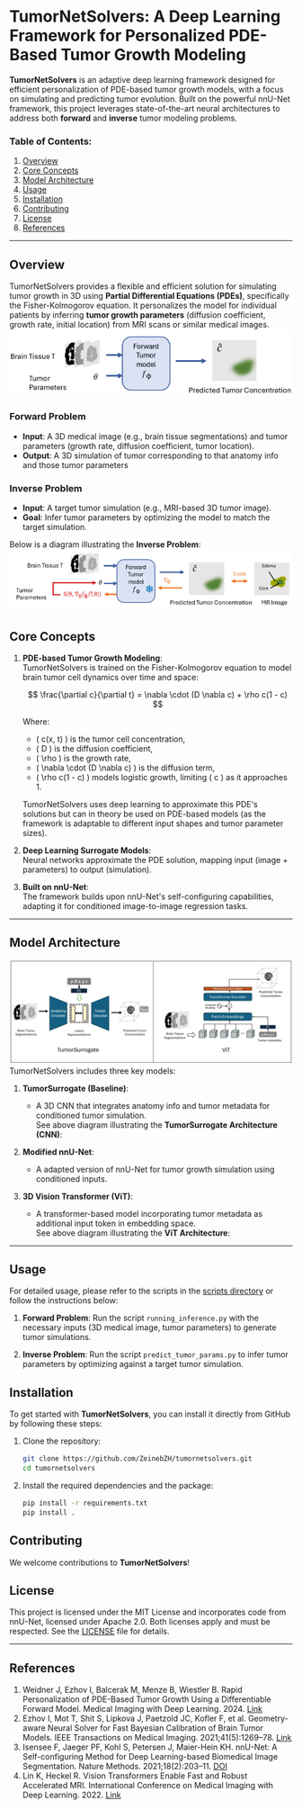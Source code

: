 
# TumorNetSolvers: A Deep Learning Framework for Personalized PDE-Based Tumor Growth Modeling

**TumorNetSolvers** is an adaptive deep learning framework designed for efficient personalization of PDE-based tumor growth models, with a focus on simulating and predicting tumor evolution. Built on the powerful nnU-Net framework, this project leverages state-of-the-art neural architectures to address both **forward** and **inverse** tumor modeling problems.

### Table of Contents:
1. [Overview](#overview)  
2. [Core Concepts](#core-concepts)  
3. [Model Architecture](#model-architecture)  
4. [Usage](#usage)  
5. [Installation](#installation)  
7. [Contributing](#contributing)  
8. [License](#license)  
9. [References](#references)  

---

## Overview

TumorNetSolvers provides a flexible and efficient solution for simulating tumor growth in 3D using **Partial Differential Equations (PDEs)**, specifically the Fisher-Kolmogorov equation. It personalizes the model for individual patients by inferring **tumor growth parameters** (diffusion coefficient, growth rate, initial location) from MRI scans or similar medical images.  
![Forward Problem](images/fwd.png)

### Forward Problem
- **Input**: A 3D medical image (e.g., brain tissue segmentations) and tumor parameters (growth rate, diffusion coefficient, tumor location).  
- **Output**: A 3D simulation of tumor corresponding to that anatomy info and those tumor parameters  

### Inverse Problem
- **Input**: A target tumor simulation (e.g., MRI-based 3D tumor image).  
- **Goal**: Infer tumor parameters by optimizing the model to match the target simulation.

Below is a diagram illustrating the **Inverse Problem**:  
![Inverse Problem](images/inv.png)


## Core Concepts


1. **PDE-based Tumor Growth Modeling**:  
   TumorNetSolvers is trained on the Fisher-Kolmogorov equation to model brain tumor cell dynamics over time and space:

   $$ \frac{\partial c}{\partial t} = \nabla \cdot (D \nabla c) + \rho c(1 - c) $$

   Where:
   - \( c(x, t) \) is the tumor cell concentration,
   - \( D \) is the diffusion coefficient,
   - \( \rho \) is the growth rate,
   - \( \nabla \cdot (D \nabla c) \) is the diffusion term,
   - \( \rho c(1 - c) \) models logistic growth, limiting \( c \) as it approaches 1.

   TumorNetSolvers uses deep learning to approximate this PDE's solutions but can in theory be used on PDE-based models (as the framework is adaptable to different input shapes and tumor parameter sizes).



2. **Deep Learning Surrogate Models**:  
   Neural networks approximate the PDE solution, mapping input (image + parameters) to output (simulation).  

3. **Built on nnU-Net**:  
   The framework builds upon nnU-Net's self-configuring capabilities, adapting it for conditioned image-to-image regression tasks.  

---

## Model Architecture

![TumorSurrogate Architecture](images/architectures.png)  
TumorNetSolvers includes three key models:  

1. **TumorSurrogate (Baseline)**:
   - A 3D CNN that integrates anatomy info and tumor metadata for conditioned tumor simulation.  
   See above diagram illustrating the **TumorSurrogate Architecture (CNN)**:  

2. **Modified nnU-Net**:  
   - A adapted version of nnU-Net for tumor growth simulation using conditioned inputs.  

3. **3D Vision Transformer (ViT)**:  
   - A transformer-based model incorporating tumor metadata as additional input token in embedding space.  
   See above diagram illustrating the **ViT Architecture**:  
---

## Usage

For detailed usage, please refer to the scripts in the [scripts directory](scripts/) or follow the instructions below:

1. **Forward Problem**: Run the script `running_inference.py` with the necessary inputs (3D medical image, tumor parameters) to generate tumor simulations.
   
2. **Inverse Problem**: Run the script `predict_tumor_params.py` to infer tumor parameters by optimizing against a target tumor simulation.


## Installation

To get started with **TumorNetSolvers**, you can install it directly from GitHub by following these steps:

1. Clone the repository:
    ```bash
    git clone https://github.com/ZeinebZH/tumornetsolvers.git
    cd tumornetsolvers
    ```

2. Install the required dependencies and the package:
    ```bash
    pip install -r requirements.txt
    pip install .
    ```

## Contributing

We welcome contributions to **TumorNetSolvers**!  

## License

This project is licensed under the MIT License and incorporates code from nnU-Net, licensed under Apache 2.0. Both licenses apply and must be respected. See the [LICENSE](LICENSE) file for details.  

---

## References

1. Weidner J, Ezhov I, Balcerak M, Menze B, Wiestler B. Rapid Personalization of PDE-Based Tumor Growth Using a Differentiable Forward Model. Medical Imaging with Deep Learning. 2024. [Link](https://openreview.net/pdf?id=7SMswKSKIX)  
2. Ezhov I, Mot T, Shit S, Lipkova J, Paetzold JC, Kofler F, et al. Geometry-aware Neural Solver for Fast Bayesian Calibration of Brain Tumor Models. IEEE Transactions on Medical Imaging. 2021;41(5):1269–78. [Link](https://ieeexplore.ieee.org/abstract/document/9656125)  
3. Isensee F, Jaeger PF, Kohl S, Petersen J, Maier-Hein KH. nnU-Net: A Self-configuring Method for Deep Learning-based Biomedical Image Segmentation. Nature Methods. 2021;18(2):203–11. [DOI](https://www.nature.com/articles/s41592-020-01008-z)  
4. Lin K, Heckel R. Vision Transformers Enable Fast and Robust Accelerated MRI. International Conference on Medical Imaging with Deep Learning. 2022. [Link](https://proceedings.mlr.press/v172/lin22a.html)


